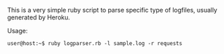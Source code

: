 This is a very simple ruby script to parse specific type of logfiles, usually generated by Heroku.

Usage:

    user@host:~$ ruby logparser.rb -l sample.log -r requests
